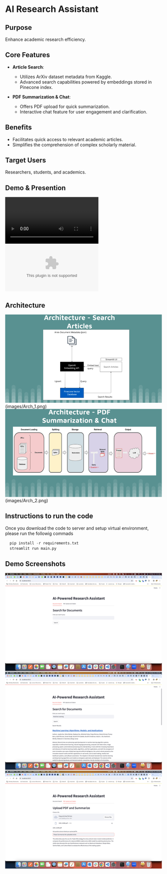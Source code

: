 # AI Research Assistant

## Purpose
Enhance academic research efficiency.

## Core Features

- **Article Search**: 
  - Utilizes ArXiv dataset metadata from Kaggle.
  - Advanced search capabilities powered by embeddings stored in Pinecone index.

- **PDF Summarization & Chat**: 
  - Offers PDF upload for quick summarization.
  - Interactive chat feature for user engagement and clarification.

## Benefits

- Facilitates quick access to relevant academic articles.
- Simplifies the comprehension of complex scholarly material.

## Target Users

Researchers, students, and academics.

## Demo & Presention 
![Demo](Demo/video1465765531.mp4)
![Presentation](AI%20Research%20Assistant.pptx)

## Architecture 


![Project Architecture 1](images/Arch_1.png)(images/Arch_1.png)
![Project Architecture 2](images/Arch_2.png)(images/Arch_2.png)

## Instructions to run the code

Once you download the code to server and setup virtual environment, please run the followig commads

```python
  pip install -r requirements.txt
  streamlit run main.py
```

## Demo Screenshots
![1](images/Demo_1.png)
![2](images/Demo_2.png)
![3](images/Demo_3.png)


